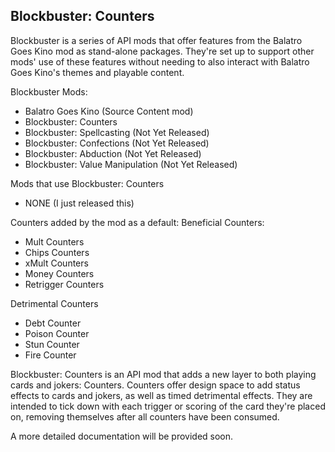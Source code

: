 ## Blockbuster: Counters

Blockbuster is a series of API mods that offer features from the Balatro Goes Kino mod as stand-alone packages. They're set up to support other mods' use of these features without needing to also interact with Balatro Goes Kino's themes and playable content. 

Blockbuster Mods:
- Balatro Goes Kino (Source Content mod)
- Blockbuster: Counters 
- Blockbuster: Spellcasting (Not Yet Released)
- Blockbuster: Confections (Not Yet Released)
- Blockbuster: Abduction (Not Yet Released)
- Blockbuster: Value Manipulation (Not Yet Released)

Mods that use Blockbuster: Counters
- NONE (I just released this)

Counters added by the mod as a default:
Beneficial Counters:
- Mult Counters
- Chips Counters
- xMult Counters
- Money Counters
- Retrigger Counters

Detrimental Counters
- Debt Counter
- Poison Counter
- Stun Counter
- Fire Counter

Blockbuster: Counters is an API mod that adds a new layer to both playing cards and jokers: Counters. Counters offer design space to add status effects to cards and jokers, as well as timed detrimental effects. They are intended to tick down with each trigger or scoring of the card they're placed on, removing themselves after all counters have been consumed. 

A more detailed documentation will be provided soon.

